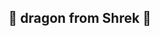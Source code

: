 ## 🐉 dragon from Shrek 🐲

<!--
**radhikabhati/radhikabhati** is a ✨ _special_ ✨ repository because its `README.md` (this file) appears on your GitHub profile.

Here are some ideas to get you started:
-->



